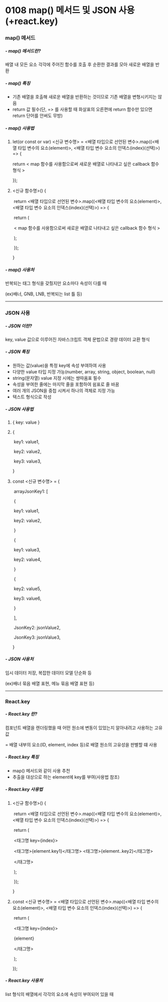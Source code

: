 # 0108 map() 메서드 및 JSON 사용(+react.key)

### map() 메서드

##### - map() 메서드란?

배열 내 모든 요소 각각에 주어진 함수를 호출 후 순환한 결과를 모아 새로운 배열을 반환

##### - map() 특징

- 기존 배열을 호출해 새로운 배열을 반환하는 것이므로 기존 배열을 변형시키지는 않음
- return 값 필수(단, => 를 사용할 때 화살표의 오른편에 return 함수만 있으면 return 단어를 안써도 무방)

##### - map() 사용법

1. let(or const or var) <신규 변수명> = <배열 타입으로 선언된 변수>.map((<배열 타입 변수의 요소(element)>, <배열 타입 변수 요소의 인덱스(index)(선택)>) => {

   return < map 함수를 사용함으로써 새로운 배열로 나타내고 싶은 callback  함수 형식 >

   });

2. <신규 함수명>() {

   ​	return <배열 타입으로 선언된 변수>.map((<배열 타입 변수의 요소(element)>, <배열 타입 변수 요소의 인덱스(index)(선택)>) => {

   ​		return (

   ​		< map 함수를 사용함으로써 새로운 배열로 나타내고 싶은 callback  함수 형식 >

   ​		);

   ​	});

   }


##### - map() 사용처

반복되는 태그 형식을 갖줬지만 요소마다 속성이 다를 때

(ex)배너, GNB, LNB, 반복되는 list 틀 등)



------



### JSON 사용

##### - JSON 이란?

key, value 값으로 이루어진 자바스크립트 객체 문법으로 경량 데이터 교환 형식

##### - JSON 특징

- 원하는 값(value)을 특정 key에 속성 부여하여 사용
- 다양한 value 타입 지정 가능(number, array, string, object, boolean, null)
- string(문자열) value 지정 시에는 쌍따옴표 필수
- 속성을 부여한 줄에는 마지막 줄을 포함하여 쉼표로 줄 바꿈
- 여러 개의 JSON을 중첩 시켜서 하나의 객체로 지정 가능
- 텍스트 형식으로 작성

##### - JSON 사용법

1. { key: value }

2. {

   ​	key1: value1,

   ​	key2: value2,

   ​	key3: value3,

   }

3. const <신규 변수명> = {

   ​	arrayJsonKey1: [

   ​		{

   ​			key1: value1,

   ​			key2: value2,

   ​		}

   ​		{

   ​			key1: value3,

   ​			key2: value4,

   ​		}

   ​		{

   ​			key2: value5,

   ​			key3: value6,

   ​		}

   ​	],

   ​	JsonKey2: jsonValue2,

   ​	JsonKey3: jsonValue3,

   }

##### - JSON 사용처

임시 데이터 저장, 복잡한 데이터 모델 단순화 등

(ex)배너 묶음 배열 표현, 메뉴 묶음 배열 표현 등)



------



### React.key

##### - React.key 란?

컴포넌트 배열을 렌더링했을 때 어떤 원소에 변동이 있었는지 알아내려고 사용하는 고유값

= 배열 내부의 요소(ID, element, index 등)로 배열 원소의 고유성을 판별할 떄 사용

##### - React.key 특징

- map() 메서드와 같이 사용 추천
- 추출을 대상으로 하는 element에 key를 부여(사용법 참조)

##### - React.key 사용법

1. <신규 함수명>() {

   ​	return <배열 타입으로 선언된 변수>.map((<배열 타입 변수의 요소(element)>, <배열 타입 변수 요소의 인덱스(index)(선택)>) => {

   ​		return (

   ​			<태그명 key={index}>

   ​				<태그명>{element.key1}</태그명>
   ​          	  <태그명>{element..key2}</태그명>

   ​			</태그명>

   ​		);

   ​	});

   }

2. const <신규 변수명> = <배열 타입으로 선언된 변수>.map((<배열 타입 변수의 요소(element)>, <배열 타입 변수 요소의 인덱스(index)(선택)>) => {

   ​	return (

   ​			<태그명 key={index}>

   ​				{element}

   ​			</태그명>

   ​	);

   });

##### - React.key 사용처

list 형식의 배열에서 각각의 요소에 속성이 부여되어 있을 때